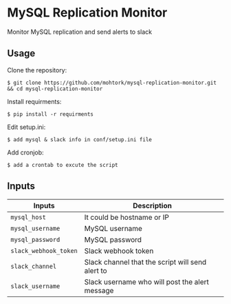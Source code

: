 # MySQL Replication Monitor

Monitor MySQL replication and send alerts to slack

## Usage

Clone the repository:

    $ git clone https://github.com/mohtork/mysql-replication-monitor.git && cd mysql-replication-monitor

Install requirments:

    $ pip install -r requirments 

Edit setup.ini:

    $ add mysql & slack info in conf/setup.ini file

Add cronjob:

    $ add a crontab to excute the script

## Inputs


 Inputs                    | Description
---------------------------|----------------------------------------------------------------------------------------
 `mysql_host`              | It could be hostname or IP
 `mysql_username`          | MySQL username
 `mysql_password`          | MySQL password
 `slack_webhook_token`     | Slack webhook token
 `slack_channel`           | Slack channel that the script will send alert to 
 `slack_username`          | Slack username who will post the alert message
